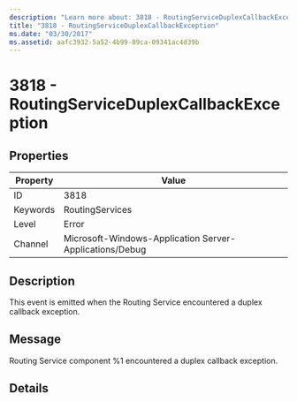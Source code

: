 ```yaml
---
description: "Learn more about: 3818 - RoutingServiceDuplexCallbackException"
title: "3818 - RoutingServiceDuplexCallbackException"
ms.date: "03/30/2017"
ms.assetid: aafc3932-5a52-4b99-89ca-09341ac4d39b
---
```

# 3818 - RoutingServiceDuplexCallbackException

## Properties

| Property | Value |
| - | - |
|ID|3818|  
|Keywords|RoutingServices|  
|Level|Error|  
|Channel|Microsoft-Windows-Application Server-Applications/Debug|  
  
## Description  

 This event is emitted when the Routing Service encountered a duplex callback exception.  
  
## Message  

 Routing Service component %1 encountered a duplex callback exception.  
  
## Details
